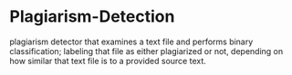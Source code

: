 # Plagiarism-Detection
plagiarism detector that examines a text file and performs binary classification; labeling that file as either plagiarized or not, depending on how similar that text file is to a provided source text.
